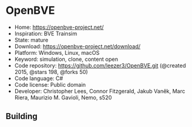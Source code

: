 # OpenBVE

- Home: https://openbve-project.net/
- Inspiration: BVE Trainsim
- State: mature
- Download: https://openbve-project.net/download/
- Platform: Windows, Linux, macOS
- Keyword: simulation, clone, content open
- Code repository: https://github.com/leezer3/OpenBVE.git (@created 2015, @stars 198, @forks 50)
- Code language: C#
- Code license: Public domain
- Developer: Christopher Lees, Connor Fitzgerald, Jakub Vaněk, Marc Riera, Maurizio M. Gavioli, Nemo, s520

## Building
